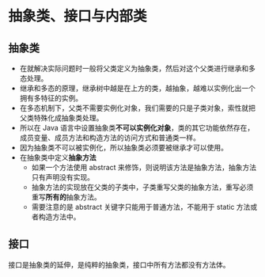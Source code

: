 # 抽象类、接口与内部类

## 抽象类

- 在就解决实际问题时一般将父类定义为抽象类，然后对这个父类进行继承和多态处理。
- 继承和多态的原理，继承树中越是在上方的类，越抽象，越难以实例化出一个拥有多特征的实例。
- 在多态机制下，父类不需要实例化对象，我们需要的只是子类对象，索性就把父类特殊化成抽象类处理。
- 所以在 Java 语言中设置抽象类**不可以实例化对象**，类的其它功能依然存在，成员变量、成员方法和构造方法的访问方式和普通类一样。
- 因为抽象类不可以被实例化，所以抽象类必须要被继承才可以使用。
- 在抽象类中定义**抽象方法**
  - 如果一个方法使用 abstract 来修饰，则说明该方法是抽象方法，抽象方法只有声明没有实现。
  - 抽象方法的实现放在父类的子类中，子类重写父类的抽象方法，重写必须重写**所有的**抽象方法。
  - 需要注意的是 abstract 关键字只能用于普通方法，不能用于 static 方法或者构造方法中。

## 接口

接口是抽象类的延伸，是纯粹的抽象类，接口中所有方法都没有方法体。
